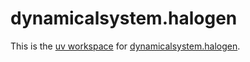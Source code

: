 # dynamicalsystem.halogen

This is the [uv workspace](https://docs.astral.sh/uv/concepts/projects/workspaces/) for [dynamicalsystem.halogen](https://github.com/DynamicalSystem/halogen/blob/main/halogen/README.md).
